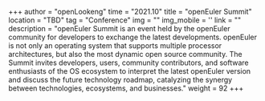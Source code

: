 +++ 
author = "openLookeng"
time = "2021.10" 
title = "openEuler Summit" 
location = "TBD" 
tag = "Conference"
img = "" 
img_mobile = ''
link = ""
description = "openEuler Summit is an event held by the openEuler community for developers to exchange the latest developments. openEuler is not only an operating system that supports multiple processor architectures, but also the most dynamic open source community. The Summit invites developers, users, community contributors, and software enthusiasts of the OS ecosystem to interpret the latest openEuler version and discuss the future technology roadmap, catalyzing the synergy between technologies, ecosystems, and businesses."
weight = 92
+++
